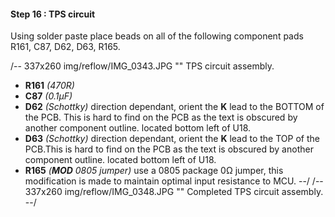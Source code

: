 #### Step 16 : TPS circuit ####

Using solder paste place beads on all of the following component pads R161, C87, D62, D63, R165.

/-- 337x260 img/reflow/IMG_0343.JPG "" TPS circuit assembly. 

- **R161** *(470R)*
- **C87**  *(0.1µF)* 
- **D62**  *(Schottky)* direction dependant, orient the **K** lead to the BOTTOM of the PCB. This is hard to find on the PCB as the text is obscured by another component outline. located bottom left of U18.
- **D63**  *(Schottky)* direction dependant, orient the **K** lead to the TOP of the PCB.This is hard to find on the PCB as the text is obscured by another component outline. located bottom left of U18.
- **R165** *(**MOD** 0805 jumper)* use a 0805 package 0&ohm; jumper, this modification is made to maintain optimal input resistance to MCU.
--/
/-- 337x260 img/reflow/IMG_0348.JPG "" Completed TPS circuit assembly. --/
